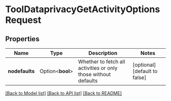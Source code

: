 # ToolDataprivacyGetActivityOptionsRequest

## Properties

Name | Type | Description | Notes
------------ | ------------- | ------------- | -------------
**nodefaults** | Option<**bool**> | Whether to fetch all activities or only those without defaults | [optional][default to false]

[[Back to Model list]](../README.md#documentation-for-models) [[Back to API list]](../README.md#documentation-for-api-endpoints) [[Back to README]](../README.md)


